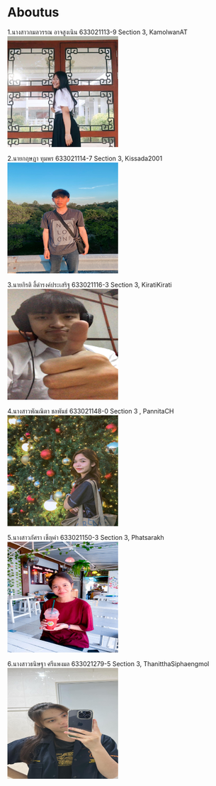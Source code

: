# Aboutus
1.นางสาวกมลวรรณ อาจสูงเนิน 633021113-9 Section 3,  KamolwanAT <br>
<img src="/media/P1.jpg" alt="drawing" style="width:250px; height:250px;"/>

2.นายกฤษฎา ทุมพร 633021114-7 Section 3,  Kissada2001 <br>
<img src="/media/P2.jpg" alt="drawing" style="width:250px; height:250px;"/>

3.นายกิรติ ลี้ดำรงค์ประเสริฐ 633021116-3 Section 3,  KiratiKirati <br>
<img src="/media/P3.jpg" alt="drawing" style="width:250px; height:250px;"/>

4.นางสาวพัณณิตา ชลพันธ์ 633021148-0 Section 3 , PannitaCH <br>
<img src="/media/P4.jpg" alt="drawing" style="width:250px; height:250px;"/>

5.นางสาวภัศรา เข็ญคำ 633021150-3 Section 3,  Phatsarakh <br>
<img src="/media/P6.jpg" alt="drawing" style="width:250px; height:250px;"/>

6.นางสาวธนิษฐา ศรีแพงมล 633021279-5 Section 3,  ThanitthaSiphaengmol <br>
<img src="/media/P5.jpg" alt="drawing" style="width:250px; height:250px;"/>







